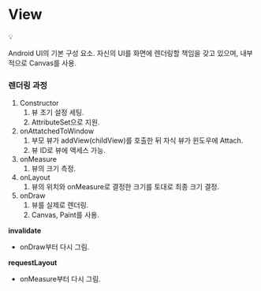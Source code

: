 # View

<aside>
💡

Android UI의 기본 구성 요소.
자신의 UI를 화면에 렌더링할 책임을 갖고 있으며, 내부적으로 Canvas를 사용.

</aside>

### 렌더링 과정

1. Constructor
    1. 뷰 초기 설정 세팅.
    2. AttributeSet으로 지원.
2. onAttatchedToWindow
    1. 부모 뷰가 addView(childView)를 호출한 뒤 자식 뷰가 윈도우에 Attach.
    2. 뷰 ID로 뷰에 액세스 가능.
3. onMeasure
    1. 뷰의 크기 측정.
4. onLayout
    1. 뷰의 위치와 onMeasure로 결정한 크기를 토대로 최종 크기 결정.
5. onDraw
    1. 뷰를 실제로 렌더링.
    2. Canvas, Paint를 사용.

**invalidate** 

- onDraw부터 다시 그림.

**requestLayout**

- onMeasure부터 다시 그림.